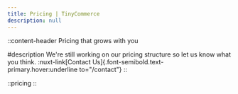 ```yaml
---
title: Pricing | TinyCommerce
description: null
---
```


::content-header
Pricing that grows with you

#description
We're still working on our pricing structure so let us know what you think. :nuxt-link[Contact Us]{.font-semibold.text-primary.hover:underline to="/contact"}
::

::pricing
::
